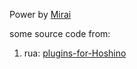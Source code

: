 Power by [Mirai](https://github.com/mamoe/mirai)

some source code from:

1. rua: [plugins-for-Hoshino](https://github.com/pcrbot/plugins-for-Hoshino)